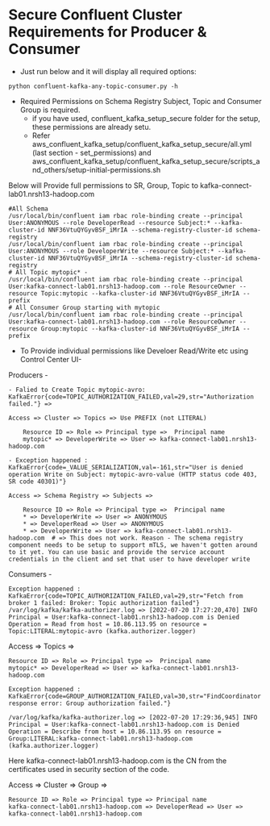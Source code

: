 # Secure Confluent Cluster Requirements for Producer & Consumer

- Just run below and it will display all required options:
```
python confluent-kafka-any-topic-consumer.py -h
``` 

- Required Permissions on Schema Registry Subject, Topic and Consumer Group is required. 
	- if you have used, confluent_kafka_setup_secure folder for the setup, these permissions are already setu.
	- Refer aws_confluent_kafka_setup/confluent_kafka_setup_secure/all.yml (last section - set_permissions) and aws_confluent_kafka_setup/confluent_kafka_setup_secure/scripts_and_others/setup-initial-permissions.sh

Below will Provide full permissions to SR, Group, Topic to kafka-connect-lab01.nrsh13-hadoop.com
```
#All Schema
/usr/local/bin/confluent iam rbac role-binding create --principal User:ANONYMOUS --role DeveloperRead --resource Subject:* --kafka-cluster-id NNF36VtuQYGyvBSF_iMrIA --schema-registry-cluster-id schema-registry
/usr/local/bin/confluent iam rbac role-binding create --principal User:ANONYMOUS --role DeveloperWrite --resource Subject:* --kafka-cluster-id NNF36VtuQYGyvBSF_iMrIA --schema-registry-cluster-id schema-registry
# All Topic mytopic* - 
/usr/local/bin/confluent iam rbac role-binding create --principal User:kafka-connect-lab01.nrsh13-hadoop.com --role ResourceOwner --resource Topic:mytopic --kafka-cluster-id NNF36VtuQYGyvBSF_iMrIA --prefix
# All Consumer Group starting with mytopic
/usr/local/bin/confluent iam rbac role-binding create --principal User:kafka-connect-lab01.nrsh13-hadoop.com --role ResourceOwner --resource Group:mytopic --kafka-cluster-id NNF36VtuQYGyvBSF_iMrIA --prefix
```

- To Provide individual permissions like Develoer Read/Write etc using Control Center UI-

Producers -

	- Falied to Create Topic mytopic-avro: KafkaError{code=TOPIC_AUTHORIZATION_FAILED,val=29,str="Authorization failed."} => 

```
Access => Cluster => Topics => Use PREFIX (not LITERAL)
	
	Resource ID => Role => Principal type =>  Principal name
	mytopic* => DeveloperWrite => User => kafka-connect-lab01.nrsh13-hadoop.com
```

	- Exception happened : KafkaError{code=_VALUE_SERIALIZATION,val=-161,str="User is denied operation Write on Subject: mytopic-avro-value (HTTP status code 403, SR code 40301)"}

```
Access => Schema Registry => Subjects => 

	Resource ID => Role => Principal type =>  Principal name
	* => DeveloperWrite => User => ANONYMOUS
	* => DeveloperRead => User => ANONYMOUS
	* => DeveloperWrite => User => kafka-connect-lab01.nrsh13-hadoop.com  # => This does not work. Reason - The schema registry component needs to be setup to support mTLS, we haven't gotten around to it yet. You can use basic and provide the service account credentials in the client and set that user to have developer write
```

	
Consumers -

```
Exception happened : KafkaError{code=TOPIC_AUTHORIZATION_FAILED,val=29,str="Fetch from broker 1 failed: Broker: Topic authorization failed"} /var/log/kafka/kafka-authorizer.log => [2022-07-20 17:27:20,470] INFO Principal = User:kafka-connect-lab01.nrsh13-hadoop.com is Denied Operation = Read from host = 10.86.113.95 on resource = Topic:LITERAL:mytopic-avro (kafka.authorizer.logger)
```
Access => Topics =>
	
	Resource ID => Role => Principal type =>  Principal name
	mytopic* => DeveloperRead => User => kafka-connect-lab01.nrsh13-hadoop.com


```
Exception happened : KafkaError{code=GROUP_AUTHORIZATION_FAILED,val=30,str="FindCoordinator response error: Group authorization failed."}

/var/log/kafka/kafka-authorizer.log => [2022-07-20 17:29:36,945] INFO Principal = User:kafka-connect-lab01.nrsh13-hadoop.com is Denied Operation = Describe from host = 10.86.113.95 on resource = Group:LITERAL:kafka-connect-lab01.nrsh13-hadoop.com (kafka.authorizer.logger)
```

Here kafka-connect-lab01.nrsh13-hadoop.com is the CN from the certificates used in security section of the code.

Access => Cluster => Group =>
	
	Resource ID => Role => Principal type => Principal name
	kafka-connect-lab01.nrsh13-hadoop.com => DeveloperRead => User => kafka-connect-lab01.nrsh13-hadoop.com